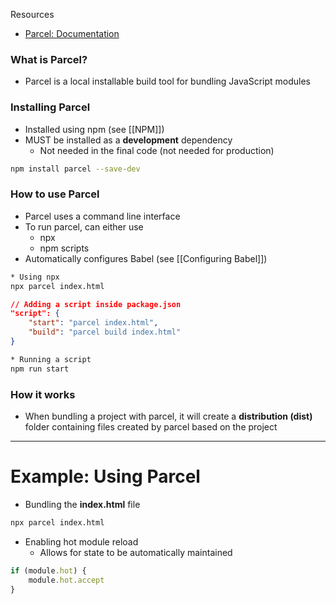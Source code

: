 Resources
* [Parcel: Documentation](https://parceljs.org/)

### What is Parcel?
* Parcel is a local installable build tool for bundling JavaScript modules

### Installing Parcel
* Installed using npm (see [[NPM]])
* MUST be installed as a **development** dependency 
	* Not needed in the final code (not needed for production)
```bash
npm install parcel --save-dev
```

### How to use Parcel
* Parcel uses a command line interface 
* To run parcel, can either use 
	* npx 
	* npm scripts 
* Automatically configures Babel (see [[Configuring Babel]])

```bash
* Using npx
npx parcel index.html
```

```json
// Adding a script inside package.json
"script": {
	"start": "parcel index.html",
	"build": "parcel build index.html"
}
```

```bash
* Running a script
npm run start
```

### How it works
* When bundling a project with parcel, it will create a **distribution (dist)** folder containing files created by parcel based on the project

---

# Example: Using Parcel
* Bundling the **index.html** file
```bash
npx parcel index.html
```

* Enabling hot module reload 
	* Allows for state to be automatically maintained
```js
if (module.hot) {
	module.hot.accept
}
```

